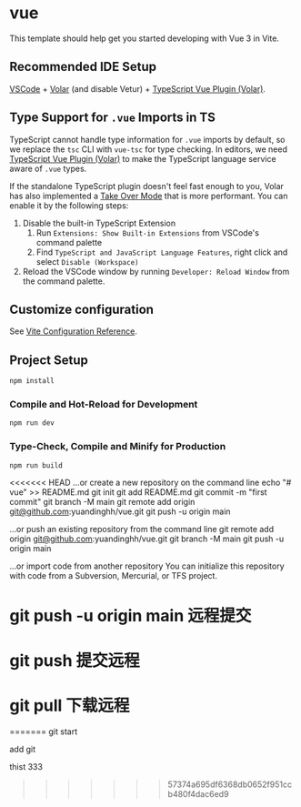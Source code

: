# vue

This template should help get you started developing with Vue 3 in Vite.

## Recommended IDE Setup

[VSCode](https://code.visualstudio.com/) + [Volar](https://marketplace.visualstudio.com/items?itemName=Vue.volar) (and disable Vetur) + [TypeScript Vue Plugin (Volar)](https://marketplace.visualstudio.com/items?itemName=Vue.vscode-typescript-vue-plugin).

## Type Support for `.vue` Imports in TS

TypeScript cannot handle type information for `.vue` imports by default, so we replace the `tsc` CLI with `vue-tsc` for type checking. In editors, we need [TypeScript Vue Plugin (Volar)](https://marketplace.visualstudio.com/items?itemName=Vue.vscode-typescript-vue-plugin) to make the TypeScript language service aware of `.vue` types.

If the standalone TypeScript plugin doesn't feel fast enough to you, Volar has also implemented a [Take Over Mode](https://github.com/johnsoncodehk/volar/discussions/471#discussioncomment-1361669) that is more performant. You can enable it by the following steps:

1. Disable the built-in TypeScript Extension
    1) Run `Extensions: Show Built-in Extensions` from VSCode's command palette
    2) Find `TypeScript and JavaScript Language Features`, right click and select `Disable (Workspace)`
2. Reload the VSCode window by running `Developer: Reload Window` from the command palette.

## Customize configuration

See [Vite Configuration Reference](https://vitejs.dev/config/).

## Project Setup

```sh
npm install
```

### Compile and Hot-Reload for Development

```sh
npm run dev
```

### Type-Check, Compile and Minify for Production

```sh
npm run build
```
<<<<<<< HEAD
…or create a new repository on the command line
echo "# vue" >> README.md
git init
git add README.md
git commit -m "first commit"
git branch -M main
git remote add origin git@github.com:yuandinghh/vue.git
git push -u origin main


…or push an existing repository from the command line
git remote add origin git@github.com:yuandinghh/vue.git
git branch -M main
git push -u origin main


…or import code from another repository
You can initialize this repository with code from a Subversion, Mercurial, or TFS project.

# git push -u origin main    远程提交

# git push  提交远程
# git pull  下载远程

=======
git start

add git 

thist 333
>>>>>>> 57374a695df6368db0652f951ccb480f4dac6ed9

